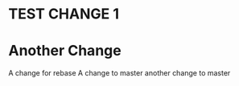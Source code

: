#
# TEST CHANGE 1
# Another Change

A change for rebase
A change to master
another change to master
